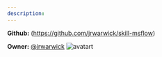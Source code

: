 ```yaml
---
description: 
---
```



**Github:** (https://github.com/jrwarwick/skill-msflow)

**Owner:** [@jrwarwick](https://github.com/jrwarwick) ![avatart](https://avatars2.githubusercontent.com/u/1444084?v=4)

